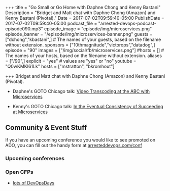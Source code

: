 +++
title = "Go Small or Go Home with Daphne Chong and Kenny Bastani"
Description = "Bridget and Matt chat with Daphne Chong (Amazon) and Kenny Bastani (Pivotal)."
Date = 2017-07-02T09:59:40-05:00
PublishDate = 2017-07-02T09:59:40-05:00
podcast_file = "arrested-devops-podcast-episode090.mp3"
episode_image = "episode/img/microservices.png"
episode_banner = "/episode/img/microservices-banner.png"
guests = ["dchong","kbastani",] # The names of your guests, based on the filename without extension.
sponsors = ["10thmagnitude","victorops","datadog",]
episode = "90"
images = ["/img/social/fb/microservices.png"]
#hosts = [] # The names of your hosts, based on the filename without extension.
aliases = ["/90",]
explicit = "yes" # values are "yes" or "no"
youtube = "Q0wKMKI61Lk"
hosts = ["mstratton", "bkromhout"]

+++
Bridget and Matt chat with Daphne Chong (Amazon) and Kenny Bastani (Pivotal).

* Daphne's GOTO Chicago talk: [Video Transcoding at the ABC with Microservices](https://gotochgo.com/2017/sessions/81)

* Kenny's GOTO Chicago talk:  [In the Eventual Consistency of Succeeding at Microservices](https://gotochgo.com/2017/sessions/60)


## Community & Event Stuff

If you have an upcoming conference you would like to see promoted on ADO, you can fill out the handy form at [arresteddevops.com/conf](https://arresteddevops.com/conf)

### Upcoming conferences

### Open CFPs

* [lots of DevOpsDays](https://devopsdays.org/speaking)
